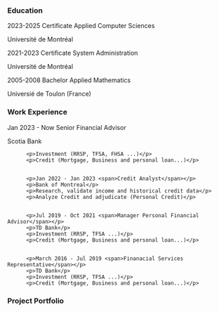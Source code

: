 <H3>Education</H3>
<p>2023-2025 <span>Certificate Applied Computer Sciences</span></p>
          <p>Universit&eacute; de Montr&eacute;al </p>
          <p>2021-2023 <span>Certificate System Administration</span></p>
          <p>Universit&eacute; de Montr&eacute;al </p>
          <p>2005-2008 <span>Bachelor Applied Mathematics</span></p>
          <p>Universi&eacute; de Toulon (France)</p>
          
<H3>Work Experience</H3>
<p>Jan 2023 - Now <span>Senior Financial Advisor</span></p>
          <p>Scotia Bank</p>
       
          <p>Investment (RRSP, TFSA, FHSA ...)</p>
          <p>Credit (Mortgage, Business and personal loan...)</p>
       

          <p>Jan 2022 - Jan 2023 <span>Credit Analyst</span></p>
          <p>Bank of Montreal</p>
          <p>Research, validate income and historical credit data</p>
          <p>Analyze Credit and adjudicate (Personal Credit)</p>
          

          <p>Jul 2019 - Oct 2021 <span>Manager Personal Financial Advisor</span></p>
          <p>TD Bank</p>
          <p>Investment (RRSP, TFSA ...)</p>
          <p>Credit (Mortgage, Business and personal loan...)</p>
          

          <p>March 2016 - Jul 2019 <span>Finanacial Services Representative</span></p>
          <p>TD Bank</p>
          <p>Investment (RRSP, TFSA ...)</p>
          <p>Credit (Mortgage, Business and personal loan...)</p>

<H3>Project Portfolio</H3>

<!--
**Koulem/Koulem** is a ✨ _special_ ✨ repository because its `README.md` (this file) appears on your GitHub profile.

Here are some ideas to get you started:

- 🔭 I’m currently working on ...
- 🌱 I’m currently learning ...
- 👯 I’m looking to collaborate on ...
- 🤔 I’m looking for help with ...
- 💬 Ask me about ...
- 📫 How to reach me: ...
- 😄 Pronouns: ...
- ⚡ Fun fact: ...
-->

